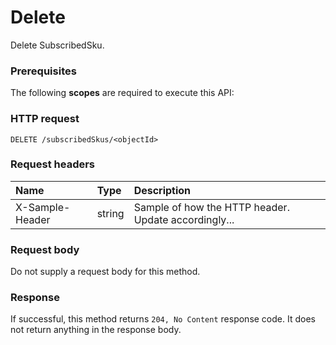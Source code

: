 # Delete

Delete SubscribedSku.
### Prerequisites
The following **scopes** are required to execute this API: 
### HTTP request
<!-- { "blockType": "ignored" } -->
```http
DELETE /subscribedSkus/<objectId>

```
### Request headers
| Name       | Type | Description|
|:---------------|:--------|:----------|
| X-Sample-Header  | string  | Sample of how the HTTP header. Update accordingly...|

### Request body
Do not supply a request body for this method.


### Response
If successful, this method returns `204, No Content` response code. It does not return anything in the response body.


<!-- uuid: 8c6770c9-f1fa-4dab-85ea-cd4d3a82b34a
2015-10-15 04:07:55 UTC -->
<!-- {
  "type": "#page.annotation",
  "description": "Delete",
  "keywords": "",
  "section": "documentation",
  "tocPath": ""
}-->
